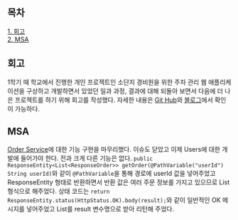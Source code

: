## 목차

[1. 회고](#회고)   
[2. MSA](#msa)   

## 회고

1학기 때 학교에서 진행한 개인 프로젝트인 소단지 경비원을 위한 주차 관리 웹 애플리케이션을 구상하고 개발하면서 있었던 일과 과정, 결과에 대해 되돌아 보면서 다음에 더 나은 프로젝트를 하기 위해 회고를 작성했다. 자세한 내용은 [Git Hub](https://github.com/ohju96/small-parking-Management-Project)와 [블로그](https://velog.io/@ohju96/%EC%86%8C%EB%8B%A8%EC%A7%80-%EA%B2%BD%EB%B9%84%EC%9B%90%EC%9D%84-%EC%9C%84%ED%95%9C-%EC%A3%BC%EC%B0%A8-%EA%B4%80%EB%A6%AC-%EC%9B%B9-%EC%95%A0%ED%94%8C%EB%A6%AC%EC%BC%80%EC%9D%B4%EC%85%98-%ED%9A%8C%EA%B3%A0)에서 확인이 가능하다.

## MSA

[Order Service](https://github.com/ohju96/MSA-Syudy-Project/issues/19)에 대한 기능 구현을 마무리했다. 이슈도 닫았고 이제 Users에 대한 개발에 들어가야 한다. 전과 크게 다른 기능은 없다. `public ResponseEntity<List<ResponseOrder>> getOrder(@PathVariable("userId") String userId)`와 같이 `@PathVariable`을 통해 경로에 userId 값을 넣어주었고 ResponseEntity 형태로 반환하면서 반환 값은 여러 주문 정보를 가지고 있으므로 List 형식으로 해주었다. 상태 코드는 `return ResponseEntity.status(HttpStatus.OK).body(result);`와 같이 일반적인 OK 메시지를 넣어주었고 List를 result 변수명으로 받아 리턴해 주었다. 
